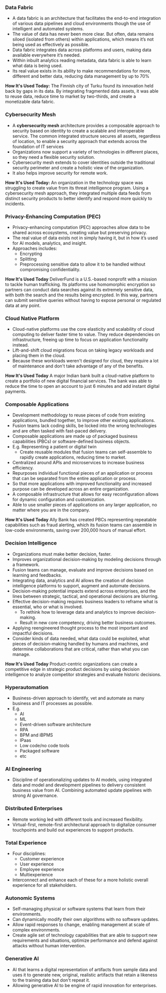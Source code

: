 ### Data Fabric
- A data fabric is an architecture that facilitates the end-to-end integration of various data pipelines and cloud environments though the use of intelligent and automated systems.
- The value of data has never been more clear. But often, data remains siloed (isolated from others) within applications, which means it’s not being used as effectively as possible. 
- Data fabric integrates data across platforms and users, making data available everywhere it’s needed. 
- Within inbuilt analytics reading metadata, data fabric is able to learn what data is being used. 
- Its real value exists in its ability to make recommendations for more, different and better data, reducing data management by up to 70%

**How It's Used Today:**
The Finnish city of Turku found its innovation held back by gaps in its data. By integrating fragmented data assets, it was able to reuse data, reduce time to market by two-thirds, and create a monetizable data fabric.

### Cybersecurity Mesh
- A **cybersecurity mesh** architecture provides a composable approach to security based on identity to create a scalable and interoperable service. The common integrated structure secures all assets, regardless of location, to enable a security approach that extends across the foundation of IT services
- Organizations now support a variety of technologies in different places, so they need a flexible security solution. 
- Cybersecurity mesh extends to cover identities outside the traditional security perimeter and create a holistic view of the organization. 
- It also helps improve security for remote work. 

**How It's Used Today:**
An organization in the technology space was struggling to create value from its threat intelligence program. Using a cybersecurity mesh approach, they integrated multiple data feeds from distinct security products to better identify and respond more quickly to incidents.

### Privacy-Enhancing Computation (PEC)
- Privacy-enhancing computation (PEC) approaches allow data to be shared across ecosystems, creating value but preserving privacy.
- The real value of data exists not in simply having it, but in how it’s used for AI models, analytics, and insight.
- Approaches includes:
	- Encrypting
	- Splitting 
	- Preprocessing sensitive data to allow it to be handled without compromising confidentiality.

**How It's Used Today**
DeliverFund is a U.S.-based nonprofit with a mission to tackle human trafficking. Its platforms use homomorphic encryption so partners can conduct data searches against its extremely sensitive data, with both the search and the results being encrypted. In this way, partners can submit sensitive queries without having to expose personal or regulated data at any point.

### Cloud Native Platform
- Cloud-native platforms use the core elasticity and scalability of cloud computing to deliver faster time to value. They reduce dependencies on infrastructure, freeing up time to focus on application functionality instead.
- Lift-and-shift cloud migrations focus on taking legacy workloads and placing them in the cloud.
- Because these workloads weren't designed for cloud, they require a lot of maintenance and don't take advantage of any of the benefits.

**How It's Used Today**
A major Indian bank built a cloud-native platform to create a portfolio of new digital financial services. The bank was able to reduce the time to open an account to just 6 minutes and add instant digital payments.

### Composable Applications
- Development methodology to reuse pieces of code from existing applications, bundled together, to improve other existing applications.
- Fusion teams lack coding skills, be locked into the wrong technologies and are often tasked with fast-paced delivery.
- Composable applications are made up of packaged business capabilities (PBCs) or software-defined business objects.
- E.g. Representing a patient or digital twin 
	- Create reusable modules that fusion teams can self-assemble to rapidly create applications, reducing time to market.
- Centralized around APIs and microservices to increase business efficiency.
- Repurposes individual functional pieces of an application or process that can be separated from the entire application or process. 
- So that more applications with improved functionality and increased purpose can be developed across an entire organization.
- A composable infrastructure that allows for easy reconfiguration allows for dynamic configuration and customization. 
- Able to use smaller pieces of applications on any larger application, no matter where you are in the company.

**How It's Used Today**
Ally Bank has created PBCs representing repeatable capabilities such as fraud alerting, which its fusion teams can assemble in low-code environments, saving over 200,000 hours of manual effort.

### Decision Intelligence
- Organizations must make better decision, faster.
- Improves organizational decision-making by modeling decisions through a framework.
- Fusion teams can manage, evaluate and improve decisions based on learning and feedbacks.
- Integrating data, analytics and AI allows the creation of decision intelligence platforms to support, augment and automate decisions.
- Decision-making potential impacts extend across enterprises, and the lines between strategic, tactical, and operational decisions are blurring.
- Effective decision-making requires business leaders to reframe what is essential, who or what is involved.
	- To rethink how to leverage data and analytics to improve decision-making.
	- Result in new core competency, driving better business outcomes.
- Applying reengineered thought process to the most important and impactful decisions.
- Consider kinds of data needed, what data could be exploited, what pieces of decision-making handled by humans and machines, and determine collaborations that are critical, rather than what you can manage.

**How It's Used Today**
Product-centric organizations can create a competitive edge in strategic product decisions by using decision intelligence to analyze competitor strategies and evaluate historic decisions. 

### Hyperautomation
- Business-driven approach to identify, vet and automate as many business and IT processes as possible.
- E.g.
	- AI
	- ML
	- Event-driven software architecture
	- RPA
	- BPM and iBPMS
	- IPaas
	- Low code/no code tools
	- Packaged software
	- etc
### AI Engineering
- Discipline of operationalizing updates to AI models, using integrated data and model and development pipelines to delivery consistent business value from AI. Combining automated update pipelines with strong AI governance.

### Distributed Enterprises
- Remote working led with different tools and increased flexibility.
- Virtual-first, remote-first architectural approach to digitalize consumer touchpoints and build out experiences to support products.

### Total Experience
- Four disciplines:
	- Customer experience
	- User experience
	- Employee experience
	- Multiexperience
- Interconnect and enhance each of these for a more holistic overall experience for all stakeholders.

### Autonomic Systems
- Self-managing physical or software systems that learn from their environments.
- Can dynamically modify their own algorithms with no software updates.
- Allow rapid responses to change, enabling management at scale of complex environments.
- Create agile set of technology capabilities that are able to support new requirements and situations, optimize performance and defend against attacks without human intervention.

### Generative AI
- AI that learns a digital representation of artifacts from sample data and uses it to generate new, original, realistic artifacts that retain a likeness to the training data but don't repeat it.
- Allowing generative AI to be engine of rapid innovation for enterprises.